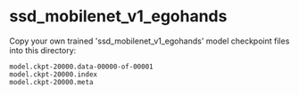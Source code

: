 # ssd_mobilenet_v1_egohands

Copy your own trained 'ssd_mobilenet_v1_egohands' model checkpoint files into this directory:

```
model.ckpt-20000.data-00000-of-00001
model.ckpt-20000.index
model.ckpt-20000.meta
```

